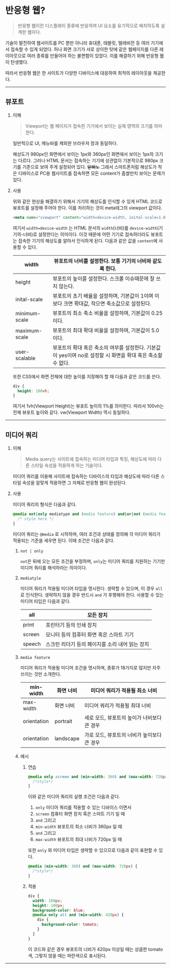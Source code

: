 # 반응형 웹?

> 반응형 웹이란 디스플레이 종류에 반응하여 UI 요소를 유기적으로 배치하도록 설계한 웹이다.

기술이 발전하여 웹사이트를 PC 뿐만 아니라 휴대폰, 태블릿, 텔레비전 등 여러 기기에서 접속할 수 있게 되었다. 허나 화면 크기가 서로 상이한 탓에 같은 웹페이지를 다른 레이아웃으로 여러 종류를 만들어야 하는 불편함이 있었다. 이를 해결하기 위해 반응형 웹이 탄생했다.

따라서 반응형 웹은 한 사이트가 다양한 디바이스에 대응하여 최적의 레이아웃을 제공한다.

---

## 뷰포트

1. 이해

   > Viewport는 웹 페이지가 접속한 기기에서 보이는 실제 영역의 크기를 의미한다.

   일반적으로 UI, 메뉴바를 제외한 브라우저 창과 동일하다.

   해상도가 980px인 화면에서 보이는 1px와 360px인 화면에서 보이는 1px의 크기는 다르다. 그러나 HTML 문서는 접속하는 기기에 상관없이 기본적으로 980px 크기를 기준으로 보여 주게 설정되어 있다. ~~알빠노~~ 그래서 스마트폰처럼 해상도가 작은 디바이스로 PC용 웹사이트를 접속하면 모든 content가 좁쌀만치 보이는 문제가 있다.

2. 사용

   위와 같은 현상을 해결하기 위해서 기기의 해상도를 인식할 수 있게 HTML 코드로 뷰포트를 설정해 주어야 한다. 이를 처리하는 것이 meta테그의 viewport 값이다.

   ```html
   <meta name="viewport" content="width=device-width, inital-scale=1.0" />
   ```

   여기서 `width=device-width` 는 HTML 문서의 `width`(너비)를 `device-width`(기기의-너비)로 설정한다는 의미이다. 이것 때문에 어떤 기기로 접속하더라도 뷰포트는 접속한 기기의 해상도를 알아서 인식하게 된다. 다음과 같은 값을 `content`에 사용할 수 있다.

   | width         | 뷰포트의 너비를 설정한다. 보통 기기의 너비와 같도록 한다.                                                   |
   | ------------- | ----------------------------------------------------------------------------------------------------------- |
   | height        | 뷰포트의 높이를 설정한다. 스크롤 이슈때문에 잘 쓰지 않는다.                                                 |
   | inital-scale  | 뷰포트의 초기 배율을 설정하며, 기본값이 1이며 이보다 크면 확대값, 작으면 축소값으로 설정된다.               |
   | minimum-scale | 뷰포트의 최소 축소 비율을 설정하며, 기본값이 0.25이다.                                                      |
   | maximum-scale | 뷰포트의 최대 확대 비율을 설정하며, 기본값이 5.0이다.                                                       |
   | user-scalable | 뷰포트의 확대 혹은 축소의 여부를 설정한다. 기본값이 yes이며 no로 설정할 시 화면을 확대 혹은 축소할 수 없다. |

   또한 CSS에서 화면 전체에 대한 높이를 지정해야 할 때 다음과 같은 코드를 쓴다.

   ```css
   div {
     height: 100vh;
   }
   ```

   여기서 1vh(Viewport Height)는 뷰포트 높이의 1%를 의미한다. 따라서 100vh는 전체 뷰포트 높이와 같다. vw(Viewport Width) 역시 동일하다.

---

## 미디어 쿼리

1. 이해

   > Media query는 사이트에 접속하는 미디어 타입과 특징, 해상도에 따라 다른 스타일 속성을 적용하게 하는 기술이다.

   미디어 쿼리를 이용해 사이트에 접속하는 디바이스의 타입과 해상도에 따라 다른 스타일 속성을 알맞게 적용하면 그 자체로 반응형 웹이 완성된다.

1. 사용

   미디어 쿼리의 형식은 다음과 같다.

   ```css
   @media not|only mediatype and (media feature) and|or|not (media feature) {
     /* style here */
   }
   ```

   미디어 쿼리는 `@media` 로 시작하며, 여러 조건과 상태를 정의해 각 미디어 쿼리가 적용되는 기준을 세우면 된다. 이때 조건은 다음과 같다.

   1. `not | only`

      `not`은 뒤에 오는 모든 조건을 부정하며, `only`는 미디어 쿼리를 지원하는 기기만 미디어 쿼리를 해석하라는 의미이다.

   2. `mediatyle`

      미디어 쿼리가 적용될 미디어 타입을 명시한다. 생략할 수 있으며, 이 경우 `all`로 인식한다. 생략하지 않을 경우 반드시 `and` 가 후행해야 한다. 사용할 수 있는 미디어 타입은 다음과 같다.

      | all    | 모든 장치                                       |
      | ------ | ----------------------------------------------- |
      | print  | 프린터기 등의 인쇄 장치                         |
      | screen | 모니터 등의 컴퓨터 화면 혹은 스마트 기기        |
      | speech | 스크린 리더기 등의 페이지를 소리 내어 읽는 장치 |

   3. `media feature`

      미디어 쿼리가 적용될 미디어 조건을 명시하며, 종류가 18가지로 많지만 자주 쓰이는 것만 소개한다.

      | min-width   | 화면 너비 | 미디어 쿼리가 적용될 최소 너비              |
      | ----------- | --------- | ------------------------------------------- |
      | max-width   | 화면 너비 | 미디어 쿼리가 적용될 최대 너비              |
      | orientation | portrait  | 세로 모드, 뷰포트의 높이가 너비보다 큰 경우 |
      | orientation | landscape | 가로 모드, 뷰포트의 너비가 높이보다 큰 경우 |

   4. 예시
      1. 연습

         ```css
         @media only screen and (min-width: 360) and (max-width: 720px) {
           /*style*/
         }
         ```

         이와 같은 미디어 쿼리의 실행 조건은 다음과 같다.

         1. `only` 미디어 쿼리를 적용할 수 있는 디바이스 이면서
         2. `screen` 컴퓨터 화면 장치 혹은 스마트 기기 일 때
         3. `and` 그리고
         4. `min-width` 뷰포트의 최소 너비가 360px 일 때
         5. `and` 그리고
         6. `max-width` 뷰포트의 최대 너비가 720px 일 때

         또한 `only` 와 미디어 타입은 생략할 수 있으므로 다음과 같이 표현할 수 있다.

         ```css
         @media (min-width: 360) and (max-width: 720px) {
           /*style*/
         }
         ```

      2. 적용

         ```css
         div {
           width: 100px;
           height: 100px;
           background-color: blue;
           @media only all and (min-width: 420px) {
             div {
               background-color: tomato;
             }
           }
         }
         ```

         이 코드와 같은 경우 뷰포트의 너비가 420px 이상일 때는 상큼한 tomato색, 그렇지 않을 때는 파란색으로 표시된다.

---
